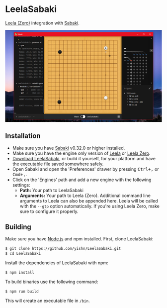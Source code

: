 # LeelaSabaki

[Leela (Zero)](https://www.sjeng.org/leela.html) integration with [Sabaki](http://sabaki.yichuanshen.de).

![Screenshot](./screenshot.png)

## Installation

- Make sure you have [Sabaki](http://sabaki.yichuanshen.de) v0.32.0 or higher installed.
- Make sure you have the engine only version of [Leela](https://www.sjeng.org/leela.html) or [Leela Zero](https://github.com/gcp/leela-zero).
- [Download LeelaSabaki](https://github.com/yishn/LeelaSabaki/releases), or build it yourself, for your platform and have the executable file saved somewhere safely. 
- Open Sabaki and open the 'Preferences' drawer by pressing <kbd>Ctrl+,</kbd> or <kbd>Cmd+,</kbd>.
- Click on the 'Engines' path and add a new engine with the following settings:
	- **Path:** Your path to LeelaSabaki
	- **Arguments:** Your path to Leela (Zero). Additional command line arguments to Leela can also be appended here. Leela will be called with the `--gtp` option automatically. If you're using Leela Zero, make sure to configure it properly.

## Building

Make sure you have [Node.js](https://nodejs.org/) and npm installed. First, clone LeelaSabaki:

~~~
$ git clone https://github.com/yishn/LeelaSabaki.git
$ cd LeelaSabaki
~~~

Install the dependencies of LeelaSabaki with npm:

~~~
$ npm install
~~~

To build binaries use the following command:

~~~
$ npm run build
~~~

This will create an executable file in `/bin`.
